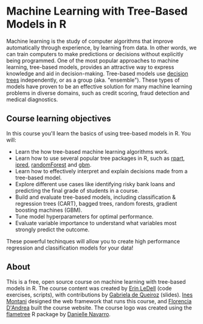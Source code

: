 # Machine Learning with Tree-Based Models in R


Machine learning is the study of computer algorithms that improve automatically through experience, by learning from data.  In other words, we can train computers to make predictions or decisions without explicitly being programmed. One of the most popular approaches to machine learning, tree-based models, provides an attractive way to express knowledge and aid in decision-making.  Tree-based models use [decision trees](https://en.wikipedia.org/wiki/Decision_tree_learning) independently, or as a group (aka. "ensemble").  These types of models have proven to be an effective solution for many machine learning problems in diverse domains, such as credit scoring, fraud detection and medical diagnostics.  


## Course learning objectives

In this course you'll learn the basics of using tree-based models in R.  You will:

- Learn the how tree-based machine learning algorithms work.
- Learn how to use several popular tree packages in R, such as [rpart](https://cran.r-project.org/web/packages/rpart/index.html), [ipred](https://cran.r-project.org/web/packages/ipred/index.html), [randomForest](https://cran.r-project.org/web/packages/randomForest/index.html) and [gbm](https://cran.r-project.org/web/packages/gbm/index.html).
- Learn how to effectively interpret and explain decisions made from a tree-based model.
- Explore different use cases like identifying risky bank loans and predicting the final grade of students in a course.
- Build and evaluate tree-based models, including classification & regression trees (CART), bagged trees, random forests, gradient boosting machines (GBM).
- Tune model hyperparameters for optimal performance.
- Evaluate variable importance to understand what variables most strongly predict the outcome.

These powerful techinques will allow you to create high performance regression and classification models for your data!

## About

This is a free, open source course on machine learning with tree-based models in R.  The course content was created by [Erin LeDell](https://github.com/ledell) (code exercises, scripts), with contributions by [Gabriela de Queiroz](https://k-roz.com) (slides). [Ines Montani](https://ines.io/) designed the web framework that runs this course, and [Florencia D'Andrea](https://florencia.netlify.com/) built the course website.  The course logo was created using the [flametree](https://github.com/djnavarro/flametree) R package by [Danielle Navarro](https://djnavarro.net/).